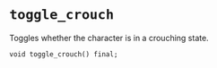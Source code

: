 # `toggle_crouch`

Toggles whether the character is in a crouching state.

```nvgt
void toggle_crouch() final;
```

